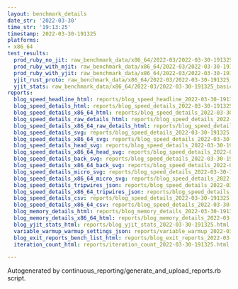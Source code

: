 ```yaml
---
layout: benchmark_details
date_str: '2022-03-30'
time_str: '19:13:25'
timestamp: 2022-03-30-191325
platforms:
- x86_64
test_results:
  prod_ruby_no_jit: raw_benchmark_data/x86_64/2022-03/2022-03-30-191325_basic_benchmark_prod_ruby_no_jit.json
  prod_ruby_with_mjit: raw_benchmark_data/x86_64/2022-03/2022-03-30-191325_basic_benchmark_prod_ruby_with_mjit.json
  prod_ruby_with_yjit: raw_benchmark_data/x86_64/2022-03/2022-03-30-191325_basic_benchmark_prod_ruby_with_yjit.json
  yjit_rust_proto: raw_benchmark_data/x86_64/2022-03/2022-03-30-191325_basic_benchmark_yjit_rust_proto.json
  yjit_stats: raw_benchmark_data/x86_64/2022-03/2022-03-30-191325_basic_benchmark_yjit_stats.json
reports:
  blog_speed_headline_html: reports/blog_speed_headline_2022-03-30-191325.html
  blog_speed_details_html: reports/blog_speed_details_2022-03-30-191325.html
  blog_speed_details_x86_64_html: reports/blog_speed_details_2022-03-30-191325.x86_64.html
  blog_speed_details_raw_details_html: reports/blog_speed_details_2022-03-30-191325.raw_details.html
  blog_speed_details_x86_64_raw_details_html: reports/blog_speed_details_2022-03-30-191325.x86_64.raw_details.html
  blog_speed_details_svg: reports/blog_speed_details_2022-03-30-191325.svg
  blog_speed_details_x86_64_svg: reports/blog_speed_details_2022-03-30-191325.x86_64.svg
  blog_speed_details_head_svg: reports/blog_speed_details_2022-03-30-191325.head.svg
  blog_speed_details_x86_64_head_svg: reports/blog_speed_details_2022-03-30-191325.x86_64.head.svg
  blog_speed_details_back_svg: reports/blog_speed_details_2022-03-30-191325.back.svg
  blog_speed_details_x86_64_back_svg: reports/blog_speed_details_2022-03-30-191325.x86_64.back.svg
  blog_speed_details_micro_svg: reports/blog_speed_details_2022-03-30-191325.micro.svg
  blog_speed_details_x86_64_micro_svg: reports/blog_speed_details_2022-03-30-191325.x86_64.micro.svg
  blog_speed_details_tripwires_json: reports/blog_speed_details_2022-03-30-191325.tripwires.json
  blog_speed_details_x86_64_tripwires_json: reports/blog_speed_details_2022-03-30-191325.x86_64.tripwires.json
  blog_speed_details_csv: reports/blog_speed_details_2022-03-30-191325.csv
  blog_speed_details_x86_64_csv: reports/blog_speed_details_2022-03-30-191325.x86_64.csv
  blog_memory_details_html: reports/blog_memory_details_2022-03-30-191325.html
  blog_memory_details_x86_64_html: reports/blog_memory_details_2022-03-30-191325.x86_64.html
  blog_yjit_stats_html: reports/blog_yjit_stats_2022-03-30-191325.html
  variable_warmup_warmup_settings_json: reports/variable_warmup_2022-03-30-191325.warmup_settings.json
  blog_exit_reports_bench_list_html: reports/blog_exit_reports_2022-03-30-191325.bench_list.html
  iteration_count_html: reports/iteration_count_2022-03-30-191325.html

---
```

Autogenerated by continuous_reporting/generate_and_upload_reports.rb script.
